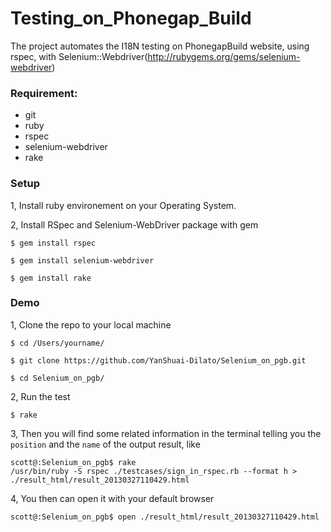 Testing_on_Phonegap_Build
===============
The project automates the I18N testing on PhonegapBuild website, using rspec, with Selenium::Webdriver(http://rubygems.org/gems/selenium-webdriver) 

### Requirement:

- git
- ruby
- rspec
- selenium-webdriver
- rake

### Setup

1, Install ruby environement on your Operating System. 

2, Install RSpec and Selenium-WebDriver package with gem

	$ gem install rspec

	$ gem install selenium-webdriver

	$ gem install rake

### Demo 

1, Clone the repo to your local machine

	$ cd /Users/yourname/
	
	$ git clone https://github.com/YanShuai-Dilato/Selenium_on_pgb.git
	
	$ cd Selenium_on_pgb/

2, Run the test 
	
	$ rake
	
3, Then you will find some related information in the terminal telling you the `position` and the `name` of the output result, like

	scott@:Selenium_on_pgb$ rake
	/usr/bin/ruby -S rspec ./testcases/sign_in_rspec.rb --format h > ./result_html/result_20130327110429.html 
	
4, You then can open it with your default browser
	
	scott@:Selenium_on_pgb$ open ./result_html/result_20130327110429.html

